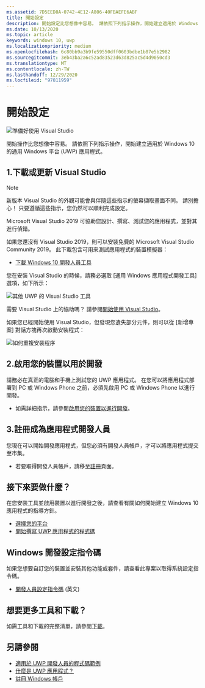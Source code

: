 ```yaml
---
ms.assetid: 7D5EED8A-0742-4E12-A806-40FBAEFE6ABF
title: 開始設定
description: 開始設定比您想像中容易。 請依照下列指示操作，開始建立適用於 Windows 10 的通用 Windows 平台 (UWP) 應用程式。
ms.date: 10/13/2020
ms.topic: article
keywords: windows 10, uwp
ms.localizationpriority: medium
ms.openlocfilehash: 6c80bb9a3b9fe59550dff0603bdbe1b87e5b2982
ms.sourcegitcommit: 3eb43ba2a6c52ad83523d63d825ac5d4d9050cd3
ms.translationtype: MT
ms.contentlocale: zh-TW
ms.lasthandoff: 12/29/2020
ms.locfileid: "97811959"
---
```

# <a name="get-set-up"></a>開始設定

![準備好使用 Visual Studio](images/VisualStudio2017Hero_ImageXL-LG.png)

開始操作比您想像中容易。 請依照下列指示操作，開始建立適用於 Windows 10 的通用 Windows 平台 (UWP) 應用程式。

## <a name="1-download-or-update-visual-studio"></a>1.下載或更新 Visual Studio

> [!NOTE]
> 新版本 Visual Studio 的外觀可能會與伴隨這些指示的螢幕擷取畫面不同。 請別擔心！ 只要遵循這些指示，您仍然可以順利完成設定。

Microsoft Visual Studio 2019 可協助您設計、撰寫、測試您的應用程式，並對其進行偵錯。

如果您還沒有 Visual Studio 2019，則可以安裝免費的 Microsoft Visual Studio Community 2019。 此下載包含可用來測試應用程式的裝置模擬器：

-   [下載 Windows 10 開發人員工具](https://developer.microsoft.com/windows/downloads)

您在安裝 Visual Studio 的時候，請務必選取 [通用 Windows 應用程式開發工具] 選項，如下所示：

![其他 UWP 的 Visual Studio 工具](images/vs-2017-community-setup.png)

需要 Visual Studio 上的協助嗎？ 請參閱[開始使用 Visual Studio](https://visualstudio.microsoft.com/vs/getting-started/)。

如果您已經開始使用 Visual Studio，但發現您遺失部分元件，則可以從 [新增專案]  對話方塊再次啟動安裝程式：

![如何重複安裝程序](images/win10-cs-install.png)


## <a name="2-enable-your-device-for-development"></a>2.啟用您的裝置以用於開發

請務必在真正的電腦和手機上測試您的 UWP 應用程式。 在您可以將應用程式部署到 PC 或 Windows Phone 之前，必須先啟用 PC 或 Windows Phone 以進行開發。

-   如需詳細指示，請參閱[啟用您的裝置以進行開發](enable-your-device-for-development.md)。

## <a name="3-register-as-an-app-developer"></a>3.註冊成為應用程式開發人員

您現在可以開始開發應用程式，但您必須有開發人員帳戶，才可以將應用程式提交至市集。

-   若要取得開發人員帳戶，請移至[註冊](sign-up.md)頁面。

## <a name="whats-next"></a>接下來要做什麼？

在您安裝工具並啟用裝置以進行開發之後，請查看有關如何開始建立 Windows 10 應用程式的指導方針。

-   [選擇您的平台](../desktop/choose-your-platform.md)
-   [開始撰寫 UWP 應用程式的程式碼](/windows-apps-src/get-started/create-uwp-apps.md)

## <a name="windows-development-setup-scripts"></a>Windows 開發設定指令碼

如果您想要自訂您的裝置並安裝其他功能或套件，請查看此專案以取得系統設定指令碼。

- [開發人員設定指令碼](https://github.com/Microsoft/windows-dev-box-setup-scripts) \(英文\)

## <a name="want-more-tools-and-downloads"></a>想要更多工具和下載？

如需工具和下載的完整清單，請參閱[下載](https://developer.microsoft.com/windows/downloads)。

## <a name="see-also"></a>另請參閱

* [適用於 UWP 開發人員的程式碼範例](https://developer.microsoft.com/windows/samples)
* [什麼是 UWP 應用程式？](/windows-apps-src/get-started/universal-application-platform-guide.md)
* [註冊 Windows 帳戶](sign-up.md)
